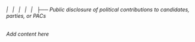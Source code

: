 ###### |   |   |   |   |   ├── Public disclosure of political contributions to candidates, parties, or PACs

*Add content here*